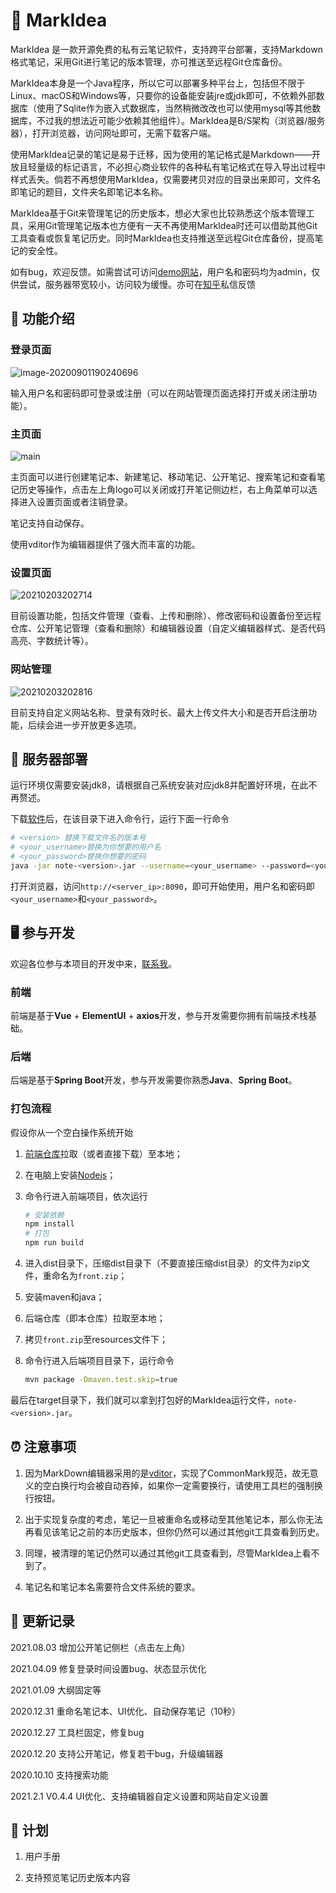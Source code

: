 # 📕 MarkIdea

MarkIdea 是一款开源免费的私有云笔记软件，支持跨平台部署，支持Markdown格式笔记，采用Git进行笔记的版本管理，亦可推送至远程Git仓库备份。

MarkIdea本身是一个Java程序，所以它可以部署多种平台上，包括但不限于Linux、macOS和Windows等，只要你的设备能安装jre或jdk即可，不依赖外部数据库（使用了Sqlite作为嵌入式数据库，当然稍微改改也可以使用mysql等其他数据库，不过我的想法近可能少依赖其他组件）。MarkIdea是B/S架构（浏览器/服务器），打开浏览器，访问网址即可，无需下载客户端。

使用MarkIdea记录的笔记是易于迁移，因为使用的笔记格式是Markdown——开放且轻量级的标记语言，不必担心商业软件的各种私有笔记格式在导入导出过程中样式丢失。倘若不再想使用MarkIdea，仅需要拷贝对应的目录出来即可，文件名即笔记的题目，文件夹名即笔记本名称。

MarkIdea基于Git来管理笔记的历史版本，想必大家也比较熟悉这个版本管理工具，采用Git管理笔记版本也方便有一天不再使用MarkIdea时还可以借助其他Git工具查看或恢复笔记历史。同时MarkIdea也支持推送至远程Git仓库备份，提高笔记的安全性。

如有bug，欢迎反馈。如需尝试可访问[demo网站](http://sanshicloud.cn:8090)，用户名和密码均为admin，仅供尝试，服务器带宽较小，访问较为缓慢。亦可在[知乎](https://www.zhihu.com/people/hansanshi)私信反馈

## 📮 功能介绍

### 登录页面

![image-20200901190240696](https://gitee.com/hansanshi/image/raw/master/image-20200901190240696.png)

输入用户名和密码即可登录或注册（可以在网站管理页面选择打开或关闭注册功能）。

### 主页面

![main](https://gitee.com/hansanshi/image/raw/master/20210203202244.png)

主页面可以进行创建笔记本、新建笔记、移动笔记、公开笔记、搜索笔记和查看笔记历史等操作，点击左上角logo可以关闭或打开笔记侧边栏，右上角菜单可以选择进入设置页面或者注销登录。

笔记支持自动保存。

使用vditor作为编辑器提供了强大而丰富的功能。

### 设置页面

![20210203202714](https://gitee.com/hansanshi/image/raw/master/20210203202714.png)

目前设置功能，包括文件管理（查看、上传和删除）、修改密码和设置备份至远程仓库、公开笔记管理（查看和删除）和编辑器设置（自定义编辑器样式、是否代码高亮、字数统计等）。

### 网站管理

![20210203202816](https://gitee.com/hansanshi/image/raw/master/20210203202816.png)

目前支持自定义网站名称、登录有效时长、最大上传文件大小和是否开启注册功能，后续会进一步开放更多选项。


## 🔩 服务器部署

运行环境仅需要安装jdk8，请根据自己系统安装对应jdk8并配置好环境，在此不再赘述。

下载[软件](https://github.com/Hansanshi/mark-idea/releases)后，在该目录下进入命令行，运行下面一行命令

```bash
# <version> 替换下载文件名的版本号
# <your_username>替换为你想要的用户名
# <your_password>替换你想要的密码
java -jar note-<version>.jar --username=<your_username> --password=<your_password> 
```

打开浏览器，访问`http://<server_ip>:8090`，即可开始使用，用户名和密码即`<your_username>`和`<your_password>`。

## 🖥️ 参与开发

欢迎各位参与本项目的开发中来，[联系我](https://www.zhihu.com/people/hansanshi)。

###  前端

前端是基于**Vue** + **ElementUI** + **axios**开发，参与开发需要你拥有前端技术栈基础。

### 后端

后端是基于**Spring Boot**开发，参与开发需要你熟悉**Java**、**Spring Boot**。

### 打包流程

假设你从一个空白操作系统开始

1. [前端仓库](https://github.com/Hansanshi/mark-idea-front)拉取（或者直接下载）至本地；

2. 在电脑上安装[Nodejs](https://nodejs.org)；

3. 命令行进入前端项目，依次运行

   ```bash
   # 安装依赖
   npm install
   # 打包
   npm run build
   ```

4. 进入dist目录下，压缩dist目录下（不要直接压缩dist目录）的文件为zip文件，重命名为`front.zip`；

5. 安装maven和java；

6. 后端仓库（即本仓库）拉取至本地；

7. 拷贝`front.zip`至resources文件下；

8. 命令行进入后端项目目录下，运行命令

   ```bash
   mvn package -Dmaven.test.skip=true
   ```

最后在target目录下，我们就可以拿到打包好的MarkIdea运行文件，`note-<version>.jar`。

## ⏰ 注意事项

1. 因为MarkDown编辑器采用的是[vditor](https://hacpai.com/article/1549638745630)，实现了CommonMark规范，故无意义的空白换行均会被自动吞掉，如果你一定需要换行，请使用工具栏的强制换行按钮。

2. 出于实现复杂度的考虑，笔记一旦被重命名或移动至其他笔记本，那么你无法再看见该笔记之前的本历史版本，但你仍然可以通过其他git工具查看到历史。

3. 同理，被清理的笔记仍然可以通过其他git工具查看到，尽管MarkIdea上看不到了。

4. 笔记名和笔记本名需要符合文件系统的要求。

## 🍉 更新记录

2021.08.03 增加公开笔记侧栏（点击左上角）

2021.04.09 修复登录时间设置bug、状态显示优化

2021.01.09 大纲固定等

2020.12.31 重命名笔记本、UI优化、自动保存笔记（10秒）

2020.12.27 工具栏固定，修复bug

2020.12.20 支持公开笔记，修复若干bug，升级编辑器

2020.10.10 支持搜索功能

2021.2.1 V0.4.4 UI优化、支持编辑器自定义设置和网站自定义设置

## 🤖 计划

1. 用户手册

2. 支持预览笔记历史版本内容


